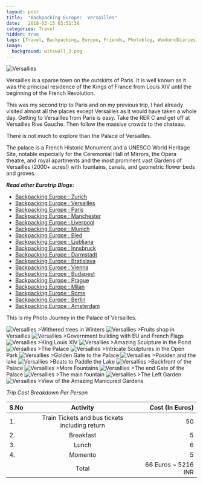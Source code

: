 ```yaml
---
layout: post
title:  "Backpacking Europe:  Versailles"
date:   2018-03-15 03:52:38
categories: Travel
hidden: true
tags: [Travel, Backpacking, Europe, Friends, Photoblog, WeekendDiaries]
image:
  background: witewall_3.png
---
```

<img src="https://i.imgur.com/dD650aQ.jpg" alt="Versallies">

Versailles is a sparse town on the outskirts of Paris. It is well known as it was the principal residence of the Kings of France from Louis XIV until the beginning of the French Revolution.

This was my second trip to Paris and on my previous trip, I had already visited almost all the places except Versailles as it would have taken a whole day. Getting to Versailles from Paris is easy. Take the RER C and get off at Versailles Rive Gauche. Then follow the massive crowds to the chateau.

There is not much to explore than the Palace of Versailles.

The palace is a French Historic Monument and a UNESCO World Heritage Site, notable especially for the Ceremonial Hall of Mirrors, the Opera theatre, and royal apartments and the most prominent vast Gardens of Versailles (2000+ acres!) with fountains, canals, and geometric flower beds and groves.

**_Read other Eurotrip Blogs:_**

+ <a href="https://yogeshpandey.in/travel/Backpacking-Europe-zurich/">Backpacking Europe : Zurich</a>
+ <a href="https://yogeshpandey.in/travel/Backpacking-Europe-versailles/">Backpacking Europe : Versailles</a>
+ <a href="https://yogeshpandey.in/travel/Backpacking-Europe-Paris/">Backpacking Europe : Paris</a>
+ <a href="https://yogeshpandey.in/travel/Backpacking-Europe-Manchester/">Backpacking Europe : Manchester</a>
+ <a href="https://yogeshpandey.in/travel/Backpacking-Europe-Liverpool">Backpacking Europe : Liverpool</a>
+ <a href="https://yogeshpandey.in/travel/Backpacking-Europe-Munich/">Backpacking Europe : Munich</a>
+ <a href="https://yogeshpandey.in/travel/Backpacking-Europe-bled/">Backpacking Europe : Bled</a>
+ <a href="https://yogeshpandey.in/travel/Backpacking-Europe-Ljubljana/">Backpacking Europe : Ljubljana</a>
+ <a href="https://yogeshpandey.in/travel/Backpacking-Europe-Innsbruck/">Backpacking Europe : Innsbruck</a>
+ <a href="https://yogeshpandey.in/travel/Backpacking-Europe-Dramstadt/">Backpacking Europe : Darmstadt</a>
+ <a href="https://yogeshpandey.in/travel/Backpacking-Europe-Bratislava/">Backpacking Europe : Bratislava</a>
+ <a href="https://yogeshpandey.in/travel/Backpacking-Europe-Vienna/">Backpacking Europe : Vienna</a>
+ <a href="https://yogeshpandey.in/travel/Backpacking-Europe-Budapest/">Backpacking Europe : Budapest</a>
+ <a href="https://yogeshpandey.in/travel/Backpacking-Europe-Prague/">Backpacking Europe : Prague</a>
+ <a href="https://yogeshpandey.in/travel/Backpacking-Europe-Milan/">Backpacking Europe : Milan</a>
+ <a href="https://yogeshpandey.in/travel/Backpacking-Europe-ROME/">Backpacking Europe :  Rome</a>
+ <a href="https://yogeshpandey.in/travel/Backpacking-Europe-Berlin/">Backpacking Europe : Berlin</a>
+ <a href="https://yogeshpandey.in/travel/Backpacking-Europe-Amsterdam/">Backpacking Europe : Amsterdam</a>


This is my Photo Journey in the Palace of Versailles.

<img src="https://i.imgur.com/UD6sQYe.jpg" alt="Versallies">
>Withered trees in Winters

<img src="https://i.imgur.com/Ta2zsgN.jpg" alt="Versallies">
>Fruits shop in Versailles

<img src="https://i.imgur.com/LZVqMAD.jpg" alt="Versallies">
>Government building with EU and French Flags

<img src="https://i.imgur.com/k7iegWg.jpg" alt="Versallies">
>King Louis XIV

<img src="https://i.imgur.com/AozAFNI.jpg" alt="Versallies">
>Amazing Sculpture in the Pond

<img src="https://i.imgur.com/uJyx3s4.jpg" alt="Versallies">
>The Palace

<img src="https://i.imgur.com/in4xEJW.jpg" alt="Versallies">
>Intricate Sculptures in the Open Park

<img src="https://i.imgur.com/ol0RjZ7.jpg" alt="Versallies">
>Golden Gate to the Palace

<img src="https://i.imgur.com/tTOsdN9.jpg" alt="Versallies">
>Posiden and the lake

<img src="https://i.imgur.com/V6UhD08.jpg" alt="Versallies">
>Boats to Paddle the Lake

<img src="https://i.imgur.com/h8xXWR4.jpg" alt="Versallies">
>Backfront of the Palace

<img src="https://i.imgur.com/l4N6wi1.jpg" alt="Versallies">
>More Fountains

<img src="https://i.imgur.com/NVHtAQP.jpg" alt="Versallies">
>The end Gate of the Palace

<img src="https://i.imgur.com/9XPuG2p.jpg" alt="Versallies">
>The main fountain

<img src="https://i.imgur.com/ImxEbgf.jpg" alt="Versallies">
>The Left Garden

<img src="https://i.imgur.com/VUulS5S.jpg" alt="Versallies">
>View of the Amazing Manicured Gardens

*Trip Cost Breakdown Per Person*

| S.No | Activity|Cost (In Euros) |
|:----------|:----------:|-:|
| 1.      | Train Tickets and bus tickets including return    |50|
| 2.      |   Breakfast    |5|
| 3.      |    Lunch   |6|
| 4.      | Momento      |5|
||Total| 66 Euros  ~ 5216 INR|
